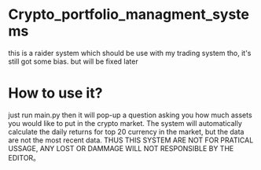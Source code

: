 # Crypto_portfolio_managment_systems
this is a raider system which should be use with my trading system tho, it's still got some bias. but will be fixed later

# How to use it?
 just run main.py
 then it will pop-up a question asking you how much assets you would like to put in the crypto market.
  The system will automatically calculate the daily returns for top 20 currency in the market, but the data are not the most recent data. 
  THUS THIS SYSTEM ARE NOT FOR PRATICAL USSAGE, ANY LOST OR DAMMAGE WILL NOT RESPONSIBLE BY THE EDITOR。

